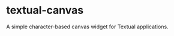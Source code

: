 # textual-canvas

A simple character-based canvas widget for Textual applications.

[//]: # (README.md ends here)
